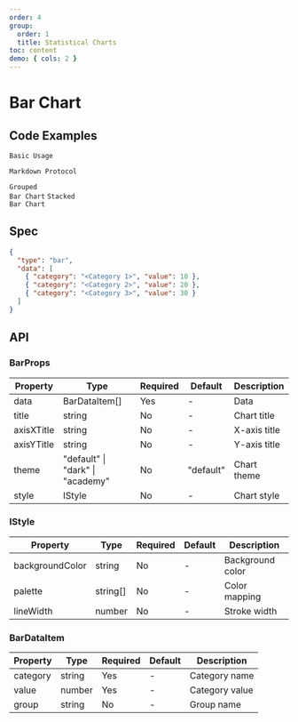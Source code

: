 ```yaml
---
order: 4
group:
  order: 1
  title: Statistical Charts
toc: content
demo: { cols: 2 }
---
```


# Bar Chart

## Code Examples

<code src="./demos/common">Basic Usage</code>

<code src="./demos/markdown">Markdown Protocol</code>

<code src="./demos/group" description="Pass an extra field in data and set group to true">Grouped Bar Chart</code>
<code src="./demos/stack" description="Pass an extra field in data and set stack to true">Stacked Bar Chart</code>

## Spec

```json
{
  "type": "bar",
  "data": [
    { "category": "<Category 1>", "value": 10 },
    { "category": "<Category 2>", "value": 20 },
    { "category": "<Category 3>", "value": 30 }
  ]
}
```

## API

### BarProps

| Property   | Type                                     | Required | Default   | Description  |
| ---------- | ---------------------------------------- | -------- | --------- | ------------ |
| data       | BarDataItem[]                            | Yes      | -         | Data         |
| title      | string                                   | No       | -         | Chart title  |
| axisXTitle | string                                   | No       | -         | X-axis title |
| axisYTitle | string                                   | No       | -         | Y-axis title |
| theme      | "default" &#124; "dark" &#124; "academy" | No       | "default" | Chart theme  |
| style      | IStyle                                   | No       | -         | Chart style  |

### IStyle

| Property        | Type     | Required | Default | Description      |
| --------------- | -------- | -------- | ------- | ---------------- |
| backgroundColor | string   | No       | -       | Background color |
| palette         | string[] | No       | -       | Color mapping    |
| lineWidth       | number   | No       | -       | Stroke width     |

### BarDataItem

| Property | Type   | Required | Default | Description    |
| -------- | ------ | -------- | ------- | -------------- |
| category | string | Yes      | -       | Category name  |
| value    | number | Yes      | -       | Category value |
| group    | string | No       | -       | Group name     |
